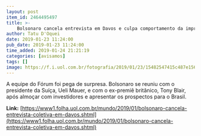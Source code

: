 ```yaml
---
layout: post
item_id: 2464495497
title: >-
    Bolsonaro cancela entrevista em Davos e culpa comportamento da imprensa
author: Tatu D'Oquei
date: 2019-01-23 11:24:00
pub_date: 2019-01-23 11:24:00
time_added: 2019-01-24 21:21:19
categories: [avisamos]
tags: []
image: https://f.i.uol.com.br/fotografia/2019/01/23/15482547415c487e156e9ce_1548254741_3x2_lg.jpg
---
```


A equipe do Fórum foi pega de surpresa. Bolsonaro se reuniu com o presidente da Suíça, Ueli Mauer, e com o ex-premiê britânico, Tony Blair, após almoçar com investidores e apresentar os prospectos para o Brasil.

**Link:** [https://www1.folha.uol.com.br/mundo/2019/01/bolsonaro-cancela-entrevista-coletiva-em-davos.shtml](https://www1.folha.uol.com.br/mundo/2019/01/bolsonaro-cancela-entrevista-coletiva-em-davos.shtml)

